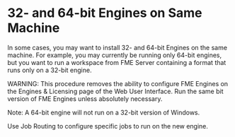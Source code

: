 # 32- and 64-bit Engines on Same Machine #

In some cases, you may want to install 32- and 64-bit Engines on the same machine. For example, you may currently be running only 64-bit engines, but you want to run a workspace from FME Server containing a format that runs only on a 32-bit engine.

WARNING: This procedure removes the ability to configure FME Engines on the Engines & Licensing page of the Web User Interface. Run the same bit version of FME Engines unless absolutely necessary.

Note: A 64-bit engine will not run on a 32-bit version of Windows.

Use Job Routing to configure specific jobs to run on the new engine.